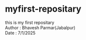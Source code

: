 # myfirst-repositary
this is my first repositary
<br>
Author : Bhavesh Parmar(Jabalpur)
<br>
Date : 7/1/2025
